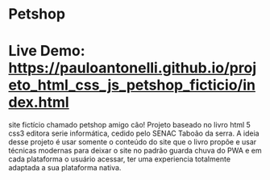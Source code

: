 # Petshop

# Live Demo: https://pauloantonelli.github.io/projeto_html_css_js_petshop_ficticio/index.html
site fictício chamado petshop amigo cão! Projeto baseado no livro html 5 css3 editora serie informática, cedido pelo SENAC Taboão da serra. A ideia desse projeto é usar somente o conteúdo do site que o livro propõe e usar técnicas modernas para deixar o site no padrão guarda chuva do PWA e em cada plataforma o usuário acessar, ter uma experiencia totalmente adaptada a sua plataforma nativa.
